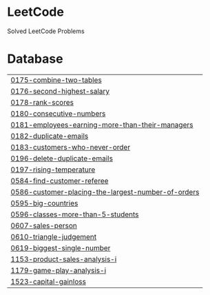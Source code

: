 # LeetCode
Solved LeetCode Problems


# Database
|  |
| ------- |
| [0175-combine-two-tables](https://github.com/S-Azim36/LeetCode/tree/master/0175-combine-two-tables) |
| [0176-second-highest-salary](https://github.com/S-Azim36/LeetCode/tree/master/0176-second-highest-salary) |
| [0178-rank-scores](https://github.com/S-Azim36/LeetCode/tree/master/0178-rank-scores) |
| [0180-consecutive-numbers](https://github.com/S-Azim36/LeetCode/tree/master/0180-consecutive-numbers) |
| [0181-employees-earning-more-than-their-managers](https://github.com/S-Azim36/LeetCode/tree/master/0181-employees-earning-more-than-their-managers) |
| [0182-duplicate-emails](https://github.com/S-Azim36/LeetCode/tree/master/0182-duplicate-emails) |
| [0183-customers-who-never-order](https://github.com/S-Azim36/LeetCode/tree/master/0183-customers-who-never-order) |
| [0196-delete-duplicate-emails](https://github.com/S-Azim36/LeetCode/tree/master/0196-delete-duplicate-emails) |
| [0197-rising-temperature](https://github.com/S-Azim36/LeetCode/tree/master/0197-rising-temperature) |
| [0584-find-customer-referee](https://github.com/S-Azim36/LeetCode/tree/master/0584-find-customer-referee) |
| [0586-customer-placing-the-largest-number-of-orders](https://github.com/S-Azim36/LeetCode/tree/master/0586-customer-placing-the-largest-number-of-orders) |
| [0595-big-countries](https://github.com/S-Azim36/LeetCode/tree/master/0595-big-countries) |
| [0596-classes-more-than-5-students](https://github.com/S-Azim36/LeetCode/tree/master/0596-classes-more-than-5-students) |
| [0607-sales-person](https://github.com/S-Azim36/LeetCode/tree/master/0607-sales-person) |
| [0610-triangle-judgement](https://github.com/S-Azim36/LeetCode/tree/master/0610-triangle-judgement) |
| [0619-biggest-single-number](https://github.com/S-Azim36/LeetCode/tree/master/0619-biggest-single-number) |
| [1153-product-sales-analysis-i](https://github.com/S-Azim36/LeetCode/tree/master/1153-product-sales-analysis-i) |
| [1179-game-play-analysis-i](https://github.com/S-Azim36/LeetCode/tree/master/1179-game-play-analysis-i) |
| [1523-capital-gainloss](https://github.com/S-Azim36/LeetCode/tree/master/1523-capital-gainloss) |